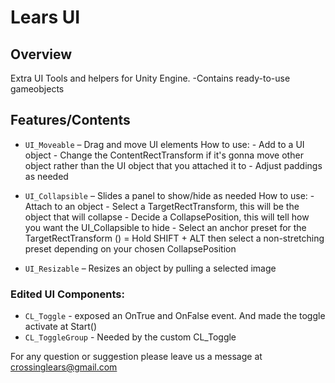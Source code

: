 # Lears UI

## Overview
Extra UI Tools and helpers for Unity Engine.
-Contains ready-to-use gameobjects

## Features/Contents
- `UI_Moveable` – Drag and move UI elements
    How to use:
        - Add to a UI object
        - Change the ContentRectTransform if it's gonna move other object rather than the UI object that you attached it to
        - Adjust paddings as needed

- `UI_Collapsible` – Slides a panel to show/hide as needed
    How to use:
        - Attach to an object
        - Select a TargetRectTransform, this will be the object that will collapse
        - Decide a CollapsePosition, this will tell how you want the UI_Collapsible to hide
        - Select an anchor preset for the TargetRectTransform ()
            = Hold SHIFT + ALT then select a non-stretching preset depending on your chosen CollapsePosition

- `UI_Resizable` – Resizes an object by pulling a selected image

### Edited UI Components:
- `CL_Toggle` - exposed an OnTrue and OnFalse event. And made the toggle activate at Start()
- `CL_ToggleGroup` - Needed by the custom CL_Toggle

For any question or suggestion please leave us a message at crossinglears@gmail.com

